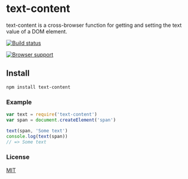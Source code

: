 # text-content 
text-content is a cross-browser function for getting and setting the text value of a DOM element.

[![Build status](https://travis-ci.org/michaelrhodes/text-content.png?branch=master)](https://travis-ci.org/michaelrhodes/text-content)

[![Browser support](https://ci.testling.com/michaelrhodes/text-content.png)](https://ci.testling.com/michaelrhodes/text-content)

## Install
```
npm install text-content
```

### Example
``` js
var text = require('text-content')
var span = document.createElement('span')

text(span, 'Some text')
console.log(text(span))
// => Some text
```

### License
[MIT](http://opensource.org/licenses/MIT)
